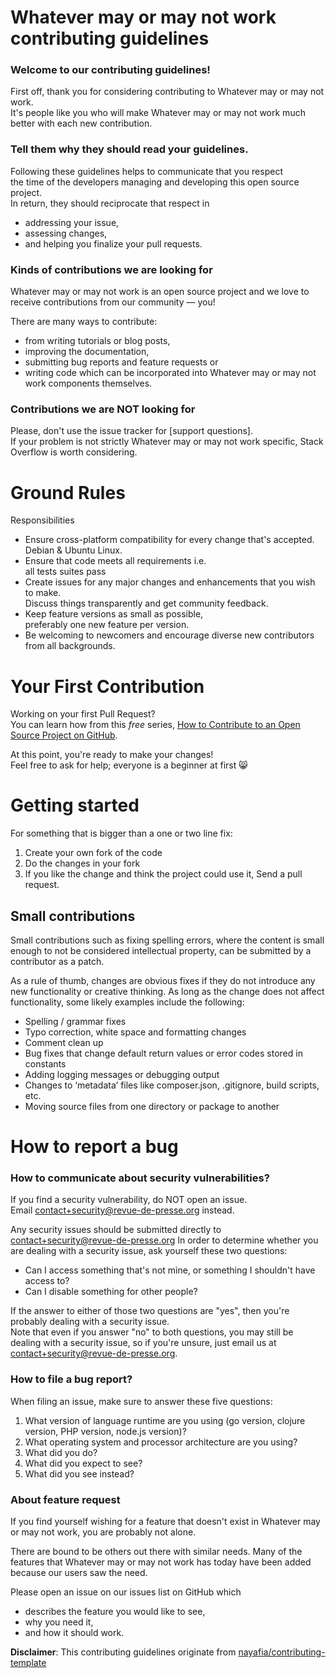 # Whatever may or may not work contributing guidelines

### Welcome to our contributing guidelines!

First off, thank you for considering contributing to Whatever may or may not work.  
It's people like you who will make Whatever may or may not work much better with each new contribution.

### Tell them why they should read your guidelines.

Following these guidelines helps to communicate that you respect   
the time of the developers managing and developing this open source project.  
In return, they should reciprocate that respect in 
 - addressing your issue,  
 - assessing changes,
 - and helping you finalize your pull requests.

### Kinds of contributions we are looking for

Whatever may or may not work is an open source project and 
we love to receive contributions from our community — you!

There are many ways to contribute: 
 - from writing tutorials or blog posts,
 - improving the documentation,
 - submitting bug reports and feature requests or  
 - writing code which can be incorporated into Whatever may or may not work components themselves.

### Contributions we are NOT looking for

Please, don't use the issue tracker for [support questions].  
If your problem is not strictly Whatever may or may not work specific, Stack Overflow is worth considering.

# Ground Rules

Responsibilities
* Ensure cross-platform compatibility for every change that's accepted. Debian & Ubuntu Linux.
* Ensure that code meets all requirements i.e.  
  all tests suites pass
* Create issues for any major changes and enhancements that you wish to make.   
  Discuss things transparently and get community feedback.
* Keep feature versions as small as possible,  
  preferably one new feature per version.
* Be welcoming to newcomers and encourage diverse new contributors from all backgrounds.

# Your First Contribution

Working on your first Pull Request?   
You can learn how from this *free* series, [How to Contribute to an Open Source Project on GitHub](https://egghead.io/series/how-to-contribute-to-an-open-source-project-on-github).

At this point, you're ready to make your changes!  
Feel free to ask for help; everyone is a beginner at first :smile_cat:

# Getting started

For something that is bigger than a one or two line fix:

1. Create your own fork of the code
2. Do the changes in your fork
3. If you like the change and think the project could use it, Send a pull request.

## Small contributions

Small contributions such as fixing spelling errors, where the content is small enough to not be considered intellectual property, 
can be submitted by a contributor as a patch.

As a rule of thumb, changes are obvious fixes if they do not introduce any new functionality or creative thinking. 
As long as the change does not affect functionality, some likely examples include the following:
* Spelling / grammar fixes
* Typo correction, white space and formatting changes
* Comment clean up
* Bug fixes that change default return values or error codes stored in constants
* Adding logging messages or debugging output
* Changes to ‘metadata’ files like composer.json, .gitignore, build scripts, etc.
* Moving source files from one directory or package to another

# How to report a bug

### How to communicate about security vulnerabilities?

If you find a security vulnerability, do NOT open an issue.   
Email contact+security@revue-de-presse.org instead.

Any security issues should be submitted directly to contact+security@revue-de-presse.org
In order to determine whether you are dealing with a security issue, ask yourself these two questions:
* Can I access something that's not mine, or something I shouldn't have access to?
* Can I disable something for other people?

If the answer to either of those two questions are "yes", then you're probably dealing with a security issue.   
Note that even if you answer "no" to both questions, you may still be dealing with a security issue, so if you're unsure, 
just email us at contact+security@revue-de-presse.org.

### How to file a bug report?

When filing an issue, make sure to answer these five questions: 
1. What version of language runtime are you using (go version, clojure version, PHP version, node.js version)?
2. What operating system and processor architecture are you using?
3. What did you do?
4. What did you expect to see?
5. What did you see instead?
   
### About feature request

If you find yourself wishing for a feature that doesn't exist in Whatever may or may not work, you are probably not alone.   

There are bound to be others out there with similar needs. 
Many of the features that Whatever may or may not work has today have been added because our users saw the need.  

Please open an issue on our issues list on GitHub which 
 - describes the feature you would like to see, 
 - why you need it,
 - and how it should work.

**Disclaimer**: This contributing guidelines originate from [nayafia/contributing-template](https://github.com/nayafia/contributing-template)
